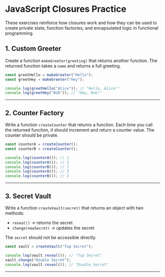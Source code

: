 # JavaScript Closures Practice

These exercises reinforce how closures work and how they can be used to create private state, function factories, and encapsulated logic in functional programming.

## 1. Custom Greeter

Create a function `makeGreeter(greeting)` that returns another function. The returned function takes a `name` and returns a full greeting.

```js
const greetHello = makeGreeter("Hello");
const greetHey = makeGreeter("Hey");

console.log(greetHello("Alice")); // "Hello, Alice!"
console.log(greetHey("Bob")); // "Hey, Bob!"
```

---

## 2. Counter Factory

Write a function `createCounter` that returns a function. Each time you call the returned function, it should increment and return a counter value. The counter should be private.

```js
const counterA = createCounter();
const counterB = createCounter();

console.log(counterA()); // 1
console.log(counterA()); // 2
console.log(counterB()); // 1
console.log(counterA()); // 3
console.log(counterB()); // 2
```

---

## 3. Secret Vault

Write a function `createVault(secret)` that returns an object with two methods:

- `reveal()` → returns the secret
- `change(newSecret)` → updates the secret

The `secret` should not be accessible directly.

```js
const vault = createVault("Top Secret");

console.log(vault.reveal()); // "Top Secret"
vault.change("Double Secret");
console.log(vault.reveal()); // "Double Secret"
```

---
